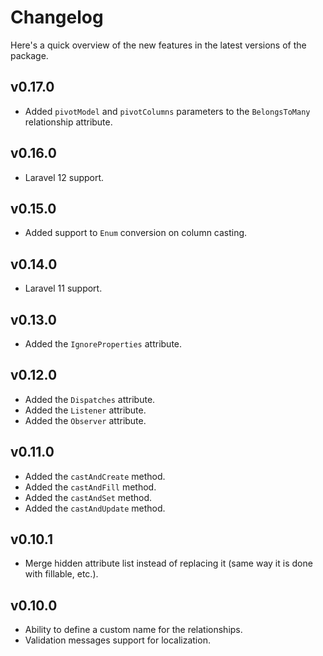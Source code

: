 # Changelog

Here's a quick overview of the new features in the latest versions of the package.

## v0.17.0

* Added `pivotModel` and `pivotColumns` parameters to the `BelongsToMany` relationship attribute.

## v0.16.0

* Laravel 12 support.

## v0.15.0

* Added support to `Enum` conversion on column casting.

## v0.14.0

* Laravel 11 support.

## v0.13.0

* Added the `IgnoreProperties` attribute.

## v0.12.0

* Added the `Dispatches` attribute.
* Added the `Listener` attribute.
* Added the `Observer` attribute.

## v0.11.0

* Added the `castAndCreate` method.
* Added the `castAndFill` method.
* Added the `castAndSet` method.
* Added the `castAndUpdate` method.

## v0.10.1

* Merge hidden attribute list instead of replacing it (same way it is done with fillable, etc.).

## v0.10.0

* Ability to define a custom name for the relationships.
* Validation messages support for localization.
